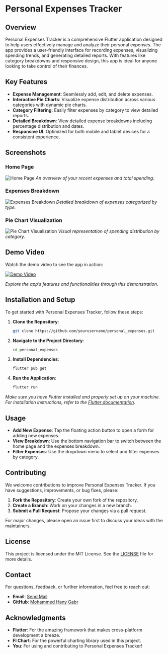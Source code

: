 # Personal Expenses Tracker

## Overview

Personal Expenses Tracker is a comprehensive Flutter application designed to help users effectively manage and analyze their personal expenses. The app provides a user-friendly interface for recording expenses, visualizing spending trends, and generating detailed reports. With features like category breakdowns and responsive design, this app is ideal for anyone looking to take control of their finances.

## Key Features

- **Expense Management**: Seamlessly add, edit, and delete expenses.
- **Interactive Pie Charts**: Visualize expense distribution across various categories with dynamic pie charts.
- **Category Filtering**: Easily filter expenses by category to view detailed reports.
- **Detailed Breakdown**: View detailed expense breakdowns including percentage distribution and dates.
- **Responsive UI**: Optimized for both mobile and tablet devices for a consistent experience.

## Screenshots

### Home Page
![Home Page](screenshots/home_page.png)
*An overview of your recent expenses and total spending.*

### Expenses Breakdown
![Expenses Breakdown](screenshots/expenses_breakdown.png)
*Detailed breakdown of expenses categorized by type.*

### Pie Chart Visualization
![Pie Chart Visualization](screenshots/pie_chart.png)
*Visual representation of spending distribution by category.*

## Demo Video

Watch the demo video to see the app in action:

[![Demo Video](https://img.youtube.com/vi/VIDEO_ID/0.jpg)](https://www.youtube.com/watch?v=VIDEO_ID)

*Explore the app’s features and functionalities through this demonstration.*

## Installation and Setup

To get started with Personal Expenses Tracker, follow these steps:

1. **Clone the Repository**:
   ```bash
   git clone https://github.com/yourusername/personal_expenses.git
   ```

2. **Navigate to the Project Directory**:
   ```bash
   cd personal_expenses
   ```

3. **Install Dependencies**:
   ```bash
   flutter pub get
   ```

4. **Run the Application**:
   ```bash
   flutter run
   ```

*Make sure you have Flutter installed and properly set up on your machine. For installation instructions, refer to the [Flutter documentation](https://flutter.dev/docs/get-started/install).*

## Usage

- **Add New Expense**: Tap the floating action button to open a form for adding new expenses.
- **View Breakdown**: Use the bottom navigation bar to switch between the home page and the expenses breakdown.
- **Filter Expenses**: Use the dropdown menu to select and filter expenses by category.

## Contributing

We welcome contributions to improve Personal Expenses Tracker. If you have suggestions, improvements, or bug fixes, please:

1. **Fork the Repository**: Create your own fork of the repository.
2. **Create a Branch**: Work on your changes in a new branch.
3. **Submit a Pull Request**: Propose your changes via a pull request.

For major changes, please open an issue first to discuss your ideas with the maintainers.

## License

This project is licensed under the MIT License. See the [LICENSE](LICENSE) file for more details.

## Contact

For questions, feedback, or further information, feel free to reach out:

- **Email**: [Send Mail](mailto:mohammed.hany1980@gmail.com)
- **GitHub**: [Mohammed Hany Gabr](https://github.com/mohany203)

## Acknowledgments

- **Flutter**: For the amazing framework that makes cross-platform development a breeze.
- **Fl Chart**: For the powerful charting library used in this project.
- **You**: For using and contributing to Personal Expenses Tracker!
